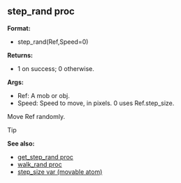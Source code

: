 ## step_rand proc

**Format:**
+   step_rand(Ref,Speed=0)

**Returns:**
+   1 on success; 0 otherwise.

**Args:**
+   Ref: A mob or obj.
+   Speed: Speed to move, in pixels. 0 uses Ref.step_size.

Move Ref randomly.

> [!TIP] 
> **See also:**
> +   [get_step_rand proc](/ref/proc/get_step_rand.md) 
> +   [walk_rand proc](/ref/proc/walk_rand.md) 
> +   [step_size var (movable atom)](/ref/atom/movable/var/step_size.md) 